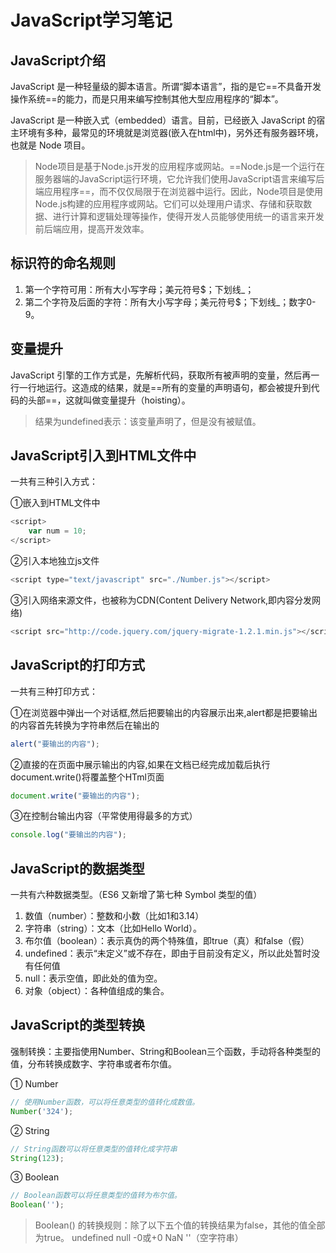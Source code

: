 # JavaScript学习笔记

## JavaScript介绍

JavaScript 是一种轻量级的脚本语言。所谓“脚本语言”，指的是它==不具备开发操作系统==的能力，而是只用来编写控制其他大型应用程序的“脚本”。

JavaScript 是一种嵌入式（embedded）语言。目前，已经嵌入 JavaScript 的宿主环境有多种，最常见的环境就是浏览器(嵌入在html中)，另外还有服务器环境，也就是 Node 项目。

> Node项目是基于Node.js开发的应用程序或网站。==Node.js是一个运行在服务器端的JavaScript运行环境，它允许我们使用JavaScript语言来编写后端应用程序==，而不仅仅局限于在浏览器中运行。因此，Node项目是使用Node.js构建的应用程序或网站。它们可以处理用户请求、存储和获取数据、进行计算和逻辑处理等操作，使得开发人员能够使用统一的语言来开发前后端应用，提高开发效率。



## 标识符的命名规则

1. 第一个字符可用：所有大小写字母；美元符号$；下划线_；
2. 第二个字符及后面的字符：所有大小写字母；美元符号$；下划线_；数字0-9。



## 变量提升

JavaScript 引擎的工作方式是，先解析代码，获取所有被声明的变量，然后再一行一行地运行。这造成的结果，就是==所有的变量的声明语句，都会被提升到代码的头部==，这就叫做变量提升（hoisting）。

> 结果为undefined表示：该变量声明了，但是没有被赋值。



## JavaScript引入到HTML文件中

一共有三种引入方式：

①嵌入到HTML文件中

```javascript
<script>
    var num = 10;
</script>
```

②引入本地独立js文件

```javascript
<script type="text/javascript" src="./Number.js"></script>
```

③引入网络来源文件，也被称为CDN(Content Delivery Network,即内容分发网络)

```javascript
<script src="http://code.jquery.com/jquery-migrate-1.2.1.min.js"></script>
```



## JavaScript的打印方式

一共有三种打印方式：

①在浏览器中弹出一个对话框,然后把要输出的内容展示出来,alert都是把要输出的内容首先转换为字符串然后在输出的

```javascript
alert("要输出的内容");
```

②直接的在页面中展示输出的内容,如果在文档已经完成加载后执行document.write()将覆盖整个HTml页面

```javascript
document.write("要输出的内容");
```

③在控制台输出内容（平常使用得最多的方式）

```javascript
console.log("要输出的内容");
```



## JavaScript的数据类型

一共有六种数据类型。（ES6 又新增了第七种 Symbol 类型的值）

1. 数值（number）：整数和小数（比如1和3.14）
2. 字符串（string）：文本（比如Hello World）。
3. 布尔值（boolean）：表示真伪的两个特殊值，即true（真）和false（假）
4. undefined：表示“未定义”或不存在，即由于目前没有定义，所以此处暂时没有任何值
5. null：表示空值，即此处的值为空。
6. 对象（object）：各种值组成的集合。



## JavaScript的类型转换

强制转换：主要指使用Number、String和Boolean三个函数，手动将各种类型的值，分布转换成数字、字符串或者布尔值。

① Number

```javascript
// 使用Number函数，可以将任意类型的值转化成数值。
Number('324');
```

② String

```javascript
// String函数可以将任意类型的值转化成字符串
String(123);
```

③ Boolean

```javascript
// Boolean函数可以将任意类型的值转为布尔值。
Boolean('');
```

> Boolean() 的转换规则：除了以下五个值的转换结果为false，其他的值全部为true。
> undefined
> null
> -0或+0
> NaN
> ''（空字符串）